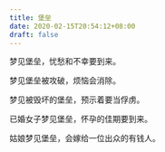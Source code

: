 ```yaml
---
title: 堡垒
date: 2020-02-15T20:54:12+08:00
draft: false
---
```


梦见堡垒，忧愁和不幸要到来。<br>


梦见堡垒被攻破，烦恼会消除。<br>


梦见被毁坏的堡垒，预示着要当俘虏。<br>


已婚女子梦见堡垒，怀孕的佳期要到来。<br>


姑娘梦见堡垒，会嫁给一位出众的有钱人。<br>

